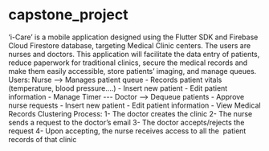 # capstone_project

‘i-Care’ is a mobile application designed using the Flutter SDK and Firebase Cloud Firestore database, targeting Medical Clinic centers. The users are nurses and doctors. This application will facilitate the data entry of patients, reduce paperwork for traditional clinics, secure the medical  records and make them easily accessible, store patients’ imaging, and manage queues.
Users: Nurse --> Manages patient queue - Records patient vitals (temperature, blood pressure....) - Insert new patient - Edit patient information - Manage Timer ---
Doctor --> Dequeue patients - Approve nurse requests - Insert new patient - Edit patient information - View Medical Records 
Clustering Process: 
1- The doctor creates the clinic
2- The nurse sends a request to the doctor’s email
3- The doctor accepts/rejects the request
4- Upon accepting, the nurse receives access to all the  patient records of that clinic
